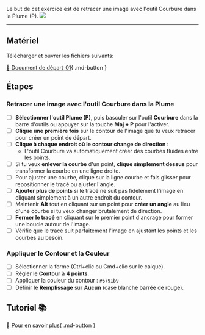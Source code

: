 <style>.md-footer{display:none;}</style>

Le but de cet exercice est de retracer une image avec l'outil Courbure dans la Plume (P).
![](../assets/image/14_vecteur_courbe.jpg)
***

## Matériel

Télécharger et ouvrer les fichiers suivants:

[📁 Document de départ_01](../assets/image/14_vecteur_courbe.jpg){ .md-button }   <br>   


## Étapes

### Retracer une image avec l'outil Courbure dans la Plume

- [ ] **Sélectionner l'outil Plume (P)**, puis basculer sur l'outil **Courbure** dans la barre d'outils ou appuyer sur la touche **Maj + P** pour l'activer.
- [ ] **Clique une première fois** sur le contour de l'image que tu veux retracer pour créer un point de départ.
- [ ] **Clique à chaque endroit où le contour change de direction** :
  - L'outil Courbure va automatiquement créer des courbes fluides entre les points.
- [ ] Si tu veux **enlever la courbe** d'un point, **clique simplement dessus** pour transformer la courbe en une ligne droite.
- [ ] Pour ajuster une courbe, clique sur la ligne courbe et fais glisser pour repositionner le tracé ou ajuster l'angle.
- [ ] **Ajouter plus de points** si le tracé ne suit pas fidèlement l'image en cliquant simplement à un autre endroit du contour.
- [ ] Maintenir **Alt** tout en cliquant sur un point pour **créer un angle** au lieu d'une courbe si tu veux changer brutalement de direction.
- [ ] **Fermer le tracé** en cliquant sur le premier point d'ancrage pour former une boucle autour de l'image.
- [ ] Vérifie que le tracé suit parfaitement l'image en ajustant les points et les courbes au besoin.

### Appliquer le Contour et la Couleur
- [ ] Sélectionner la forme (Ctrl+clic ou Cmd+clic sur le calque).
- [ ] Régler le **Contour** à **4 points**.
- [ ] Appliquer la couleur du contour : `#5791b9` 
- [ ] Définir le **Remplissage** sur **Aucun** (case blanche barrée de rouge).

## Tutoriel 📚

[📖 Pour en savoir plus](https://cmontmorency365-my.sharepoint.com/:v:/g/personal/flpilote_cmontmorency_qc_ca/EdkhBVH5d7tIpCDFSbal0gIB3b_N0qd_TmzJWNZ0DS0o7Q?nav=eyJyZWZlcnJhbEluZm8iOnsicmVmZXJyYWxBcHAiOiJPbmVEcml2ZUZvckJ1c2luZXNzIiwicmVmZXJyYWxBcHBQbGF0Zm9ybSI6IldlYiIsInJlZmVycmFsTW9kZSI6InZpZXciLCJyZWZlcnJhbFZpZXciOiJNeUZpbGVzTGlua0NvcHkifX0&e=7EpQBI){ .md-button }   <br>
